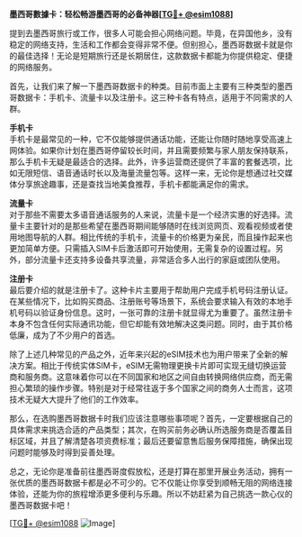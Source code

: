 **墨西哥數據卡：轻松畅游墨西哥的必备神器[[TG💪+ @esim1088](https://t.me/s/esim1088)]**

提到去墨西哥旅行或工作，很多人可能会担心网络问题。毕竟，在异国他乡，没有稳定的网络支持，生活和工作都会变得非常不便。但别担心，墨西哥数据卡就是你的最佳选择！无论是短期旅行还是长期居住，这款数据卡都能为你提供稳定、便捷的网络服务。

首先，让我们来了解一下墨西哥数据卡的种类。目前市面上主要有三种类型的墨西哥数据卡：手机卡、流量卡以及注册卡。这三种卡各有特点，适用于不同需求的人群。

**手机卡**  
手机卡是最常见的一种，它不仅能够提供通话功能，还能让你随时随地享受高速上网体验。如果你计划在墨西哥停留较长时间，并且需要频繁与家人朋友保持联系，那么手机卡无疑是最适合的选择。此外，许多运营商还提供了丰富的套餐选项，比如无限短信、语音通话时长以及海量流量包等。这样一来，无论你是想通过社交媒体分享旅途趣事，还是查找当地美食推荐，手机卡都能满足你的需求。

**流量卡**  
对于那些不需要太多语音通话服务的人来说，流量卡是一个经济实惠的好选择。流量卡主要针对的是那些希望在墨西哥期间能够随时在线浏览网页、观看视频或者使用地图导航的人群。相比传统的手机卡，流量卡的价格更为亲民，而且操作起来也更加简单方便。只需插入SIM卡后激活即可开始使用，无需复杂的设置过程。另外，部分流量卡还支持多设备共享流量，非常适合多人出行的家庭或团队使用。

**注册卡**  
最后要介绍的就是注册卡了。这种卡片主要用于帮助用户完成手机号码注册认证。在某些情况下，比如购买商品、注册账号等场景下，系统会要求输入有效的本地手机号码以验证身份信息。这时，一张可靠的注册卡就显得尤为重要了。虽然注册卡本身不包含任何实际通讯功能，但它却能有效地解决这类问题。同时，由于其价格低廉，成为了不少用户的首选。

除了上述几种常见的产品之外，近年来兴起的eSIM技术也为用户带来了全新的解决方案。相比于传统实体SIM卡，eSIM无需物理更换卡片即可实现无缝切换运营商和服务商。这意味着你可以在不同国家和地区之间自由转换网络供应商，而无需担心繁琐的操作步骤。特别是对于经常往返于多个国家之间的商务人士而言，这项技术无疑大大提升了他们的工作效率。

那么，在选购墨西哥数据卡时我们应该注意哪些事项呢？首先，一定要根据自己的具体需求来挑选合适的产品类型；其次，在购买前务必确认所选服务商是否覆盖目标区域，并且了解清楚各项资费标准；最后还要留意售后服务保障措施，确保出现问题时能够及时得到妥善处理。

总之，无论你是准备前往墨西哥度假放松，还是打算在那里开展业务活动，拥有一张优质的墨西哥数据卡都是必不可少的。它不仅能让你享受到顺畅无阻的网络连接体验，还能为你的旅程增添更多便利与乐趣。所以不妨赶紧为自己挑选一款心仪的墨西哥数据卡吧！

[[TG💪+ @esim1088](https://t.me/s/esim1088) ![Image](https://i.postimg.cc/4NQfJmqS/Snipaste-2025-05-13-00-14-12.png)]